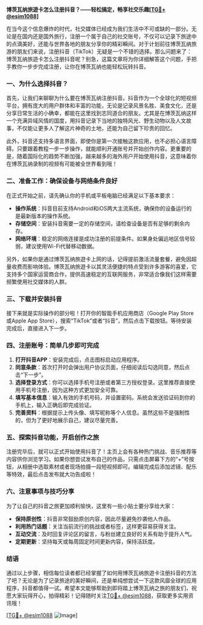**博茨瓦纳旅遊卡怎么注册抖音？——轻松搞定，畅享社交乐趣[[TG💪+ @esim1088](https://t.me/s/esim1088)]**

在当今这个信息爆炸的时代，社交媒体已经成为我们生活中不可或缺的一部分。无论是在国内还是国外旅行，注册一个属于自己的社交账号，不仅可以记录下旅途中的点滴美好，还能与世界各地的朋友分享你的精彩瞬间。对于计划前往博茨瓦纳旅游的朋友们来说，注册抖音（TikTok）无疑是一个不错的选择。那么问题来了：博茨瓦纳旅遊卡怎么注册抖音呢？别急，这篇文章将为你详细解答这个问题，手把手教你一步步完成注册，让你在博茨瓦纳也能轻松玩转抖音。

### **一、为什么选择抖音？**
首先，让我们来聊聊为什么要在博茨瓦纳注册抖音。抖音作为一个全球化的短视频平台，拥有庞大的用户群体和丰富的功能，无论是记录风景名胜、美食文化，还是分享日常生活的小确幸，都能在这里找到志同道合的朋友。尤其是在博茨瓦纳这样一个充满异域风情的国度，用抖音记录下当地的独特风光、野生动物以及人文故事，不仅能让更多人了解这片神奇的土地，还能为自己留下珍贵的回忆。

此外，抖音还支持多语言界面，即使你是第一次接触这款应用，也不必担心语言障碍。只要跟着教程一步一步操作，就能顺利开通账号并开始创作内容。更重要的是，随着国际化的趋势不断加强，越来越多的海外用户开始使用抖音，这意味着你在博茨瓦纳录制的视频有可能被全世界看到哦！

### **二、准备工作：确保设备与网络条件良好**
在正式开始之前，请先确认你的手机或平板电脑已经满足以下基本要求：
- **操作系统**：抖音目前支持Android和iOS两大主流系统，确保你的设备运行的是最新版本的操作系统。
- **存储空间**：安装抖音需要一定的存储空间，请检查设备是否有足够的剩余内存。
- **网络环境**：稳定的网络连接是成功注册的前提条件。如果身处偏远地区信号较弱，建议使用Wi-Fi代替移动数据。

另外，如果你是通过博茨瓦纳旅遊卡上网的话，记得提前激活流量套餐，避免因超量收费而影响体验。博茨瓦纳旅遊卡以其灵活便捷的特点受到许多游客的喜爱，它支持多个国家运营商合作，提供高速稳定的互联网服务，非常适合像我们这样需要频繁使用社交媒体的人群。

### **三、下载并安装抖音**
接下来就是实际操作的部分啦！打开你的智能手机应用商店（Google Play Store或Apple App Store），搜索“TikTok”或者“抖音”，然后点击下载按钮。等待安装完成后，直接进入下一步。

### **四、注册账号：简单几步即可完成**
1. **打开抖音APP**：安装完成后，点击图标启动应用程序。
2. **同意条款**：首次打开时会弹出用户协议页面，仔细阅读后勾选同意，然后点击“下一步”。
3. **选择登录方式**：你可以选择手机号注册或者第三方授权登录。这里推荐直接使用手机号注册，因为这种方式更加安全可靠。
4. **填写基本信息**：输入有效的手机号码，并设置密码。系统会发送验证码到你的手机上，输入正确后即完成验证。
5. **完善资料**：根据提示上传头像、填写昵称等个人信息。虽然这些不是强制性的，但为了更好地展示自己，建议尽量完善。

### **五、探索抖音功能，开启创作之旅**
注册完毕后，就可以正式开始使用抖音了！主页上会有各种热门挑战、音乐推荐等内容供你浏览学习。如果你想尝试发布自己的作品，只需点击屏幕下方的“+”号按钮，从相册中选取素材或者现场拍摄一段短视频即可。编辑完成后添加滤镜、配乐等特效，最后点击发布就大功告成啦！

### **六、注意事项与技巧分享**
为了让自己的抖音之旅更加顺利愉快，这里有一些小贴士要分享给大家：
- **保持原创性**：抖音非常鼓励原创内容，因此尽量避免抄袭他人作品。
- **利用热门话题**：关注当前流行的挑战或者标签，这样更容易获得关注。
- **互动交流**：及时回复评论区的留言，与粉丝建立良好的关系有助于提升人气。
- **定期更新**：坚持每天或每周固定时间更新内容，保持活跃度。

### **结语**
通过以上步骤，相信每位读者都已经掌握了如何用博茨瓦纳旅遊卡注册抖音的方法了吧？无论是为了记录旅途的美好瞬间，还是单纯想尝试一下这款风靡全球的应用程序，抖音都值得一试。希望本文能够帮助到即将踏上博茨瓦纳之旅的朋友们，祝愿大家玩得开心，拍得精彩！记得随时关注[TG💪+ @esim1088](https://t.me/s/esim1088)，获取更多实用资讯哦！

[[TG💪+ @esim1088](https://t.me/s/esim1088) ![Image](https://i.postimg.cc/4NQfJmqS/Snipaste-2025-05-13-00-14-12.png)]